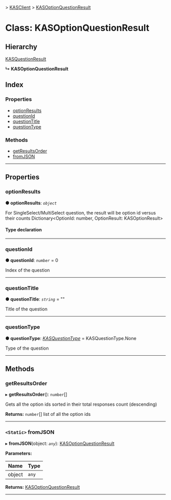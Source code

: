 [](../README.md) > [KASClient](../modules/kasclient.md) > [KASOptionQuestionResult](../classes/kasclient.kasoptionquestionresult.md)

# Class: KASOptionQuestionResult

## Hierarchy

 [KASQuestionResult](kasclient.kasquestionresult.md)

**↳ KASOptionQuestionResult**

## Index

### Properties

* [optionResults](kasclient.kasoptionquestionresult.md#optionresults)
* [questionId](kasclient.kasoptionquestionresult.md#questionid)
* [questionTitle](kasclient.kasoptionquestionresult.md#questiontitle)
* [questionType](kasclient.kasoptionquestionresult.md#questiontype)


### Methods

* [getResultsOrder](kasclient.kasoptionquestionresult.md#getresultsorder)
* [fromJSON](kasclient.kasoptionquestionresult.md#fromjson)



---

## Properties

<a id="optionresults"></a>

###  optionResults

**● optionResults**: *`object`*


For SingleSelect/MultiSelect question, the result will be option id versus their counts Dictionary<OptionId: number, OptionResult: KASOptionResult>

#### Type declaration

___
<a id="questionid"></a>

###  questionId

**● questionId**: *`number`* = 0


Index of the question


___
<a id="questiontitle"></a>

###  questionTitle

**● questionTitle**: *`string`* = ""


Title of the question


___
<a id="questiontype"></a>

###  questionType

**● questionType**: *[KASQuestionType](../enums/kasclient.kasquestiontype.md)* =  KASQuestionType.None


Type of the question


___

## Methods

<a id="getresultsorder"></a>

###  getResultsOrder

▸ **getResultsOrder**(): `number`[]


Gets all the option ids sorted in their total responses count (descending)


**Returns:** `number`[]
list of all the option ids

___
<a id="fromjson"></a>

### `<Static>` fromJSON

▸ **fromJSON**(object: *`any`*): [KASOptionQuestionResult](kasclient.kasoptionquestionresult.md)

**Parameters:**

| Name | Type |
| ------ | ------ |
| object | `any` |

**Returns:** [KASOptionQuestionResult](kasclient.kasoptionquestionresult.md)

___

